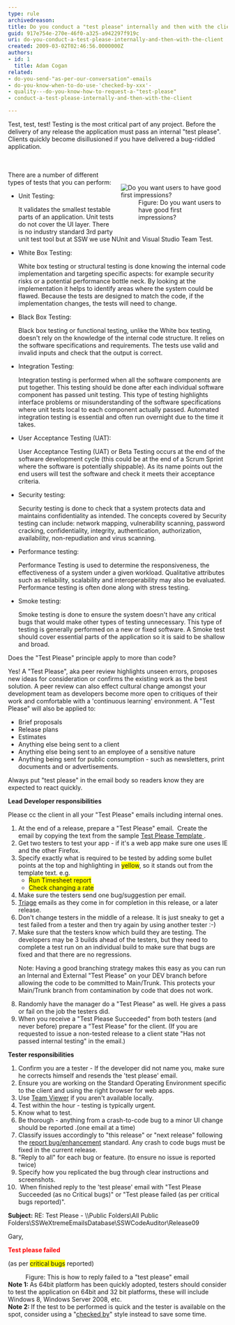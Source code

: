 ```yaml
---
type: rule
archivedreason: 
title: Do you conduct a "test please" internally and then with the client?
guid: 917e754e-270e-46f0-a325-a942297f919c
uri: do-you-conduct-a-test-please-internally-and-then-with-the-client
created: 2009-03-02T02:46:56.0000000Z
authors:
- id: 1
  title: Adam Cogan
related:
- do-you-send-"as-per-our-conversation"-emails
- do-you-know-when-to-do-use-'checked-by-xxx'-
- quality---do-you-know-how-to-request-a-"test-please"
- conduct-a-test-please-internally-and-then-with-the-client

---
```



 Test, test, test! Testing is the most critical part of any project. Before the delivery of any release the application must pass an internal &quot;test please&quot;. Clients quickly become disillusioned if you have delivered a bug-riddled application.<br>
<br><excerpt class='endintro'></excerpt><br>
<dl class="image" style="padding&#58;15px;width&#58;230px;float&#58;right;"><dt> <img alt="Do you want users to have good first impressions?" src="/PublishingImages/pic16-TestingDoYouWantThemT.gif" /> </dt><dd>Figure&#58; Do you want users to have good first impressions? </dd></dl><p>There are a number of different types of tests that you can perform&#58;</p><ul><li>Unit Testing&#58;<p>It validates the smallest testable parts of an application. Unit tests do not cover the UI layer. There is no industry standard 3rd party unit test tool but at SSW we use NUnit and Visual Studio Team Test.</p></li><li>White Box Testing&#58;<p>White box testing or structural testing is done knowing the internal code implementation and targeting specific aspects&#58; for example security risks or a potential performance bottle neck. By looking at the implementation it helps to identify areas where the system could be flawed. Because the tests are designed to match the code, if the implementation changes, the tests will need to change.</p></li><li>Black Box Testing&#58;<p>Black box testing or functional testing, unlike the White box testing, doesn't rely on the knowledge of the internal code structure. It relies on the software specifications and requirements. The tests use valid and invalid inputs and check that the output is correct.</p></li><li>Integration Testing&#58;<p>Integration testing is performed when all the software components are put together. This testing&#160;should be&#160;done after each individual software component has passed unit testing. This type of testing highlights interface problems or misunderstanding of the software specifications where unit tests local to each component actually passed. Automated integration testing is essential and often run overnight due to the time it takes.</p></li><li>User Acceptance Testing (UAT)&#58;<p>User Acceptance Testing (UAT) or Beta Testing occurs at the end of the software development cycle (this could be at the end of a Scrum Sprint where the software is potentially shippable). As its name points out the end users will test the software and check it meets their acceptance criteria.</p></li><li>Security testing&#58;<p>Security testing is done to check that a system protects data and maintains confidentiality as intended. The concepts covered by Security testing can include&#58; network mapping, vulnerability scanning, password cracking, confidentiality, integrity, authentication, authorization, availability, non-repudiation and virus scanning.</p></li><li>Performance testing&#58;<p>Performance Testing is used to determine the responsiveness, the effectiveness of a system under a given workload. Qualitative attributes such as reliability, scalability and interoperability may also be evaluated. Performance testing is often done along with stress testing.</p></li><li>Smoke testing&#58;<p>Smoke testing is done to ensure the system doesn't have any critical bugs that would make other types of testing unnecessary. This type of testing is generally performed on a new or fixed software. A Smoke test should cover essential parts of the application so it is said to be shallow and broad.</p></li></ul><div class="ms-rteCustom-GreyBox"><p>Does the &quot;Test Please&quot; principle apply to more than code?</p>Yes! A &quot;Test Please&quot;, aka peer review highlights unseen errors, proposes new ideas for consideration or confirms the existing work as the best solution. A peer review can also effect cultural change amongst your development team as developers become more open to critiques of their work and comfortable with a 'continuous learning' environment. A &quot;Test Please&quot; will also be applied to&#58;<ul><li>Brief proposals</li><li>Release plans</li><li>Estimates</li><li>Anything else being sent to a client</li><li>Anything else being sent to an employee of a sensitive nature</li><li>Anything being sent for public consumption - such as newsletters, print documents and or advertisements.</li></ul><p>Always put &quot;test please&quot; in the email body so readers know they are expected to react quickly.</p></div><p> 
   <strong>Lead Developer responsibilities</strong></p><p>Please cc the client in all your &quot;Test Please&quot; emails including internal ones.</p><ol><li>At the end of a release, prepare a &quot;Test Please&quot; email.&#160; Create the email&#160;by copying the text from the sample <a href="/_layouts/15/FIXUPREDIRECT.ASPX?WebId=3dfc0e07-e23a-4cbb-aac2-e778b71166a2&amp;TermSetId=07da3ddf-0924-4cd2-a6d4-a4809ae20160&amp;TermId=ec137193-bbcb-43a7-bc9a-4d337395aa22">Test Please Template </a> .</li><li>Get two testers to test your app - if it's a web app make sure one uses IE and the other Firefox.</li><li>Specify exactly what is required to be tested by adding some bullet points at the top and highlighting in <span style="background-color&#58;yellow;">yellow</span>, so it stands out from the template text. e.g.<ul><li> 
            <span style="background-color&#58;yellow;">Run Timesheet report</span> </li><li> 
            <span style="background-color&#58;yellow;">Check changing a rate</span> </li></ul></li><li>Make sure the testers send one bug/suggestion per email.</li><li> 
      <a href="/_layouts/15/FIXUPREDIRECT.ASPX?WebId=3dfc0e07-e23a-4cbb-aac2-e778b71166a2&amp;TermSetId=07da3ddf-0924-4cd2-a6d4-a4809ae20160&amp;TermId=7d5d1090-be17-4128-985b-b7e419812179">Triage</a> emails as they come in for completion in this release, or a later release.</li><li>Don't change testers in the middle of a release. It is just sneaky to get a test failed from a tester and then try again by using another tester &#58;-)</li><li>Make sure that the testers know which build they are testing. The developers may be 3 builds ahead of the testers, but they need to complete a test run on an individual build to make sure that bugs are fixed and that there are no regressions.<p>Note&#58; Having a good branching strategy makes this easy as you can run an Internal and External &quot;Test Please&quot; on your DEV branch before allowing the code to be committed to Main/Trunk. This protects your Main/Trunk branch from contamination by code that does not work.</p></li><li>Randomly have the manager do a &quot;Test Please&quot; as well. He gives a pass or fail on the job the testers did.</li><li>When you receive a &quot;Test Please Succeeded&quot; from both testers (and never before) prepare a &quot;Test Please&quot; for the client. (If you are requested to issue a non-tested release to a client state &quot;Has not passed internal testing&quot; in the email.)</li></ol><p> 
   <strong>Tester responsibilities</strong></p><ol><li>Confirm you are a tester - If the developer did not name you, make sure he corrects himself and resends the 'test please' email.</li><li>Ensure you are working on the Standard Operating Environment specific to the client and using the right browser for web apps.</li><li>Use <a href="http&#58;//www.ssw.com.au/ssw/Standards/DeveloperGeneral/networkTools.aspx#TeamViewer"> Team Viewer</a> if you aren't available locally.</li><li>Test within the hour - testing is typically urgent.</li><li>Know what to test.</li><li>Be thorough - anything from a crash-to-code bug to a minor UI change should be reported .(one email at a time)</li><li>Classify issues accordingly to &quot;this release&quot; or &quot;next release&quot; following the <a href="http&#58;//www.ssw.com.au/ssw/Standards/Support/BugReportOrEnhancement.aspx">report bug/enhancement</a> standard. Any crash to code bugs must be fixed in the current release.</li><li>&quot;Reply to all&quot; for each bug or feature. (to ensure no issue is reported twice)</li><li>Specify how you replicated the bug through clear instructions and screenshots.</li><li>&#160;When finished reply to the 'test please' email with &quot;Test Please Succeeded (as no Critical bugs)&quot; or &quot;Test please failed (as per critical bugs reported)&quot;. <br></li></ol><div class="greyBox"><p> 
      <strong>Subject&#58;</strong> RE&#58; Test Please - \\Public Folders\All Public Folders\SSWeXtremeEmailsDatabase\SSWCodeAuditor\Release09</p><p>Gary,</p><p>​<strong><span style="color&#58;red;">Test please failed</span></strong></p><p>(as per <span style="background-color&#58;yellow;">critical bugs</span>&#160;reported) &#160;<br></p></div><dd>Figure&#58; This is how to reply failed to a &quot;test please&quot; email </dd> <strong>Note 1&#58; </strong>As 64bit platform has been quickly adopted, testers should consider to test the application on 64bit and 32 bit&#160;platforms, these will include Windows 8, Windows Server 2008, etc.<div> 
   <strong>Note 2&#58;&#160;</strong>If the test to be performed is quick and the tester is available on the spot, consider using a &quot;<a href="/_layouts/15/FIXUPREDIRECT.ASPX?WebId=3dfc0e07-e23a-4cbb-aac2-e778b71166a2&amp;TermSetId=07da3ddf-0924-4cd2-a6d4-a4809ae20160&amp;TermId=b44ce620-2be6-4c95-ba62-cb6b36bfbb4a">checked by</a>&quot; style instead to save some time. <br>​<br></div> ​<br>


